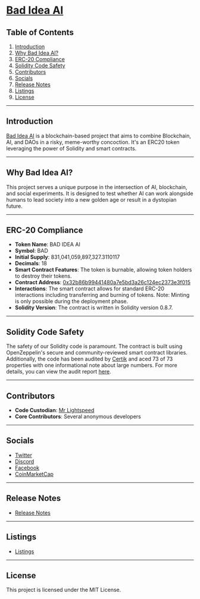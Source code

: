 # [Bad Idea AI](https://badidea.ai)

## Table of Contents
1. [Introduction](#introduction)
2. [Why Bad Idea AI?](#why-bad-idea-ai)
3. [ERC-20 Compliance](#erc-20-compliance)
4. [Solidity Code Safety](#solidity-code-safety)
5. [Contributors](#contributors)
6. [Socials](#socials)
7. [Release Notes](#release-notes)
8. [Listings](#listings)
9. [License](#license)

---

## Introduction
[Bad Idea AI](https://badidea.ai) is a blockchain-based project that aims to combine Blockchain, AI, and DAOs in a risky, meme-worthy concoction. It's an ERC20 token leveraging the power of Solidity and smart contracts.

---

## Why Bad Idea AI?
This project serves a unique purpose in the intersection of AI, blockchain, and social experiments. It is designed to test whether AI can work alongside humans to lead society into a new golden age or result in a dystopian future.

---

## ERC-20 Compliance
- **Token Name**: BAD IDEA AI
- **Symbol**: BAD
- **Initial Supply**: 831,041,059,897,327.3110117
- **Decimals**: 18
- **Smart Contract Features**: The token is burnable, allowing token holders to destroy their tokens.
- **Contract Address**: [0x32b86b99441480a7e5bd3a26c124ec2373e3f015](https://etherscan.io/address/0x32b86b99441480a7e5bd3a26c124ec2373e3f015)
- **Interactions**: The smart contract allows for standard ERC-20 interactions including transferring and burning of tokens. Note: Minting is only possible during the deployment phase.
- **Solidity Version**: The contract is written in Solidity version 0.8.7.

---

## Solidity Code Safety
The safety of our Solidity code is paramount. The contract is built using OpenZeppelin's secure and community-reviewed smart contract libraries. Additionally, the code has been audited by [Certik](https://skynet.certik.com/projects/bad-idea) and aced 73 of 73 properties with one informational note about large numbers. For more details, you can view the audit report [here](https://skynet.certik.com/projects/bad-idea).

---

## Contributors
- **Code Custodian**: [Mr Lightspeed](https://coinmarketcap.com/community/profile/Mr_Lightspeed/)
- **Core Contributors**: Several anonymous developers

---

## Socials
- [Twitter](https://twitter.com/badideaai)
- [Discord](https://discord.gg/badideaai)
- [Facebook](https://www.facebook.com/groups/badideaai/)
- [CoinMarketCap](https://coinmarketcap.com/community/profile/BAD_IDEA_AI/)

---

## Release Notes
- [Release Notes](https://github.com/MrLightspeed/Bad-Idea-AI/blob/main/BADIDEAAI_Release_Notes.md)

---

## Listings
- [Listings](https://github.com/MrLightspeed/Bad-Idea-AI/blob/main/LISTINGS.md)

---

## License
This project is licensed under the MIT License.
